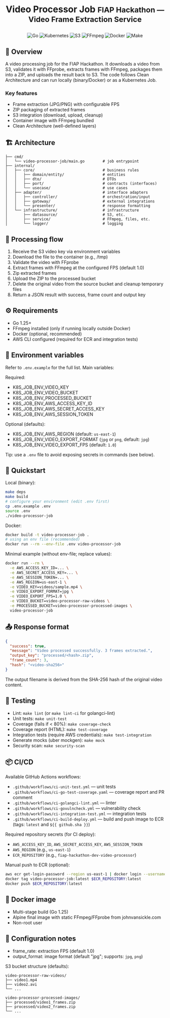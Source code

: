 # <p align="center"><b>Video Processor Job</b> <small>FIAP Hackathon — Video Frame Extraction Service</small></p>

<p align="center">
    <img src="https://img.shields.io/badge/Code-Go-informational?style=flat-square&logo=go&color=00ADD8" alt="Go" />
    <img src="https://img.shields.io/badge/Cloud-Kubernetes-informational?style=flat-square&logo=kubernetes&color=326CE5" alt="Kubernetes" />
    <img src="https://img.shields.io/badge/Storage-S3-informational?style=flat-square&logo=amazons3&color=569A31" alt="S3" />
    <img src="https://img.shields.io/badge/Tools-FFmpeg-informational?style=flat-square&logo=ffmpeg&color=007808" alt="FFmpeg" />
    <img src="https://img.shields.io/badge/Tools-Docker-informational?style=flat-square&logo=docker&color=2496ED" alt="Docker" />
    <img src="https://img.shields.io/badge/Tools-Make-informational?style=flat-square&logo=make&color=6D00CC" alt="Make" />
</p>

## 💬 Overview

A video processing job for the FIAP Hackathon. It downloads a video from S3, validates it with FFprobe, extracts frames
with FFmpeg, packages them into a ZIP, and uploads the result back to S3. The code follows Clean Architecture and can
run locally (binary/Docker) or as a Kubernetes Job.

### Key features

- Frame extraction (JPG/PNG) with configurable FPS
- ZIP packaging of extracted frames
- S3 integration (download, upload, cleanup)
- Container image with FFmpeg bundled
- Clean Architecture (well-defined layers)

## 🏗️ Architecture

```
├── cmd/
│   └── video-processor-job/main.go        # job entrypoint
├── internal/
│   ├── core/                              # business rules
│   │   ├── domain/entity/                 # entities
│   │   ├── dto/                           # DTOs
│   │   ├── port/                          # contracts (interfaces)
│   │   └── usecase/                       # use cases
│   ├── adapter/                           # interface adapters
│   │   ├── controller/                    # orchestration/input
│   │   ├── gateway/                       # external integrations
│   │   └── presenter/                     # response formatting
│   └── infrastructure/                    # infrastructure
│       ├── datasource/                    # S3, etc.
│       ├── service/                       # FFmpeg, files, etc.
│       └── logger/                        # logging
```

## 🔄 Processing flow

1. Receive the S3 video key via environment variables
2. Download the file to the container (e.g., /tmp)
3. Validate the video with FFprobe
4. Extract frames with FFmpeg at the configured FPS (default 1.0)
5. Zip extracted frames
6. Upload the ZIP to the processed bucket
7. Delete the original video from the source bucket and cleanup temporary files
8. Return a JSON result with success, frame count and output key

## ⚙️ Requirements
- Go 1.25+
- FFmpeg installed (only if running locally outside Docker)
- Docker (optional, recommended)
- AWS CLI configured (required for ECR and integration tests)

## 🔐 Environment variables

Refer to `.env.example` for the full list. Main variables:

Required:

- K8S_JOB_ENV_VIDEO_KEY
- K8S_JOB_ENV_VIDEO_BUCKET
- K8S_JOB_ENV_PROCESSED_BUCKET
- K8S_JOB_ENV_AWS_ACCESS_KEY_ID
- K8S_JOB_ENV_AWS_SECRET_ACCESS_KEY
- K8S_JOB_ENV_AWS_SESSION_TOKEN

Optional (defaults):

- K8S_JOB_ENV_AWS_REGION (default: `us-east-1`)
- K8S_JOB_ENV_VIDEO_EXPORT_FORMAT (`jpg` or `png`, default: `jpg`)
- K8S_JOB_ENV_VIDEO_EXPORT_FPS (default: `1.0`)

Tip: use a `.env` file to avoid exposing secrets in commands (see below).

## 🚀 Quickstart

Local (binary):
```bash
make deps
make build
# configure your environment (edit .env first)
cp .env.example .env
source .env
./video-processor-job
```

Docker:
```bash
docker build -t video-processor-job .
# using an env file (recommended)
docker run --rm --env-file .env video-processor-job
```

Minimal example (without env-file; replace values):
```bash
docker run --rm \
  -e AWS_ACCESS_KEY_ID=... \
  -e AWS_SECRET_ACCESS_KEY=... \
  -e AWS_SESSION_TOKEN=... \
  -e AWS_REGION=us-east-1 \
  -e VIDEO_KEY=videos/sample.mp4 \
  -e VIDEO_EXPORT_FORMAT=jpg \
  -e VIDEO_EXPORT_FPS=1.0 \
  -e VIDEO_BUCKET=video-processor-raw-videos \
  -e PROCESSED_BUCKET=video-processor-processed-images \
  video-processor-job
```

## 📤 Response format

```json
{
  "success": true,
  "message": "Video processed successfully. 3 frames extracted.",
  "output_key": "processed/<hash>.zip",
  "frame_count": 3,
  "hash": "<video-sha256>"
}
```

The output filename is derived from the SHA-256 hash of the original video content.

## 🧪 Testing

- Lint: `make lint` (or `make lint-ci` for golangci-lint)
- Unit tests: `make unit-test`
- Coverage (fails if < 80%): `make coverage-check`
- Coverage report (HTML): `make test-coverage`
- Integration tests (require AWS credentials): `make test-integration`
- Generate mocks (uber mockgen): `make mock`
- Security scan: `make security-scan`

## 📦 CI/CD

Available GitHub Actions workflows:

- `.github/workflows/ci-unit-test.yml` — unit tests
- `.github/workflows/ci-go-test-coverage.yaml` — coverage report and PR comment
- `.github/workflows/ci-golangci-lint.yml` — linter
- `.github/workflows/ci-govulncheck.yml` — vulnerability check
- `.github/workflows/ci-integration-test.yml` — integration tests
- `.github/workflows/ci-build-deploy.yml` — build and push image to ECR (tags: `latest` and `${{ github.sha }}`)

Required repository secrets (for CI deploy):

- `AWS_ACCESS_KEY_ID`, `AWS_SECRET_ACCESS_KEY`, `AWS_SESSION_TOKEN`
- `AWS_REGION` (e.g., `us-east-1`)
- `ECR_REPOSITORY` (e.g., `fiap-hackathon-dev-video-processor`)

Manual push to ECR (optional):
```bash
aws ecr get-login-password --region us-east-1 | docker login --username AWS --password-stdin $ECR_REPOSITORY
docker tag video-processor-job:latest $ECR_REPOSITORY:latest
docker push $ECR_REPOSITORY:latest
```

## 🐳 Docker image

- Multi-stage build (Go 1.25)
- Alpine final image with static FFmpeg/FFprobe from johnvansickle.com
- Non-root user

## 🔧 Configuration notes

- frame_rate: extraction FPS (default 1.0)
- output_format: image format (default "jpg"; supports: `jpg`, `png`)

S3 bucket structure (defaults):
```
video-processor-raw-videos/
├── video1.mp4
├── video2.avi
└── ...

video-processor-processed-images/
├── processed/video1_frames.zip
├── processed/video2_frames.zip
└── ...
```
